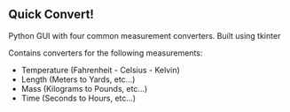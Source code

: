 Quick Convert!
---
Python GUI with four common measurement converters. Built using tkinter

Contains converters for the following measurements: 
- Temperature (Fahrenheit - Celsius - Kelvin)
- Length (Meters to Yards, etc...)
- Mass (Kilograms to Pounds, etc...)
- Time (Seconds to Hours, etc...)
